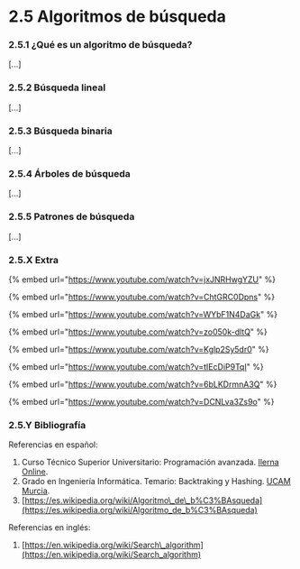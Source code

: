 # 2.5 Algoritmos de búsqueda

### 2.5.1 ¿Qué es un algoritmo de búsqueda?

\[...\]

### 2.5.2 Búsqueda lineal

\[...\]

### 2.5.3 Búsqueda binaria

\[...\]

### 2.5.4 Árboles de búsqueda

\[...\]

### 2.5.5 Patrones de búsqueda

\[...\]

### 2.5.X Extra

{% embed url="https://www.youtube.com/watch?v=jxJNRHwgYZU" %}

{% embed url="https://www.youtube.com/watch?v=ChtGRC0Dpns" %}

{% embed url="https://www.youtube.com/watch?v=WYbF1N4DaGk" %}

{% embed url="https://www.youtube.com/watch?v=zo050k-dltQ" %}

{% embed url="https://www.youtube.com/watch?v=Kglp2Sy5dr0" %}

{% embed url="https://www.youtube.com/watch?v=tIEcDiP9TqI" %}

{% embed url="https://www.youtube.com/watch?v=6bLKDrmnA3Q" %}

{% embed url="https://www.youtube.com/watch?v=DCNLva3Zs9o" %}

### 2.5.Y Bibliografía

Referencias en español:

1. Curso Técnico Superior Universitario: Programación avanzada. [Ilerna Online](https://www.ilerna.es/es/fp-universidad/programacion-avanzada-tecnico-superior-universitario-484).
2. Grado en Ingeniería Informática. Temario: Backtraking y Hashing. [UCAM Murcia](https://online.ucam.edu/estudios/grados/informatica-a-distancia).
3. [https://es.wikipedia.org/wiki/Algoritmo\_de\_b%C3%BAsqueda](https://es.wikipedia.org/wiki/Algoritmo_de_b%C3%BAsqueda)

Referencias en inglés:

1. [https://en.wikipedia.org/wiki/Search\_algorithm](https://en.wikipedia.org/wiki/Search_algorithm)

